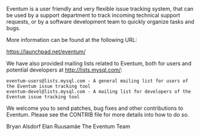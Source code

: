 Eventum is a user friendly and very flexible issue tracking system, that can be used by a support department to track incoming technical support requests, or by a software development team to quickly organize tasks and bugs.

More information can be found at the following URL:

https://launchpad.net/eventum/

We have also provided mailing lists related to Eventum, both for users and potential developers at http://lists.mysql.com/:

    eventum-users@lists.mysql.com - A general mailing list for users of the Eventum issue tracking tool
    eventum-devel@lists.mysql.com - A mailing list for developers of the Eventum issue tracking tool

We welcome you to send patches, bug fixes and other contributions to Eventum. Please see the CONTRIB file for more details into how to do so.

Bryan Alsdorf
Elan Ruusamäe
The Eventum Team